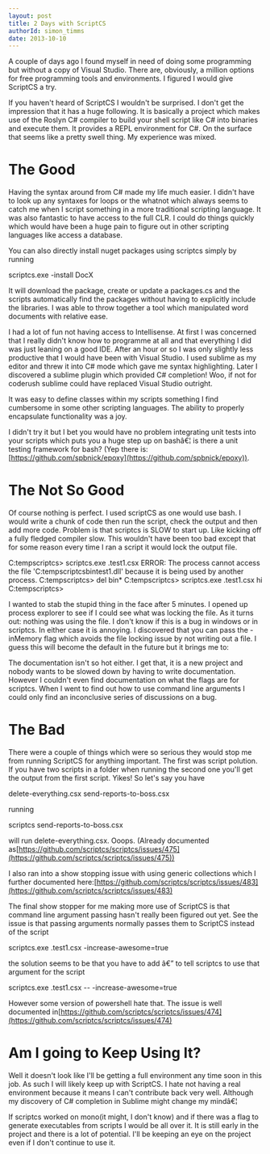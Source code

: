 ```yaml
---
layout: post
title: 2 Days with ScriptCS
authorId: simon_timms
date: 2013-10-10
---
```


A couple of days ago I found myself in need of doing some programming but without a copy of Visual Studio. There are, obviously, a million options for free programming tools and environments. I figured I would give ScriptCS a try.

If you haven't heard of ScriptCS I wouldn't be surprised. I don't get the impression that it has a huge following. It is basically a project which makes use of the Roslyn C# compiler to build your shell script like C# into binaries and execute them. It provides a REPL environment for C#. On the surface that seems like a pretty swell thing. My experience was mixed.


# The Good

Having the syntax around from C# made my life much easier. I didn't have to look up any syntaxes for loops or the whatnot which always seems to catch me when I script something in a more traditional scripting language. It was also fantastic to have access to the full CLR. I could do things quickly which would have been a huge pain to figure out in other scripting languages like access a database.

You can also directly install nuget packages using scriptcs simply by running

scriptcs.exe -install DocX

It will download the package, create or update a packages.cs and the scripts automatically find the packages without having to explicitly include the libraries. I was able to throw together a tool which manipulated word documents with relative ease.

I had a lot of fun not having access to Intellisense. At first I was concerned that I really didn't know how to programme at all and that everything I did was just leaning on a good IDE. After an hour or so I was only slightly less productive that I would have been with Visual Studio. I used sublime as my editor and threw it into C# mode which gave me syntax highlighting. Later I discovered a sublime plugin which provided C# completion! Woo, if not for coderush sublime could have replaced Visual Studio outright.

It was easy to define classes within my scripts something I find cumbersome in some other scripting languages. The ability to properly encapsulate functionality was a joy.

I didn't try it but I bet you would have no problem integrating unit tests into your scripts which puts you a huge step up on bashâ€¦ is there a unit testing framework for bash? (Yep there is:[https://github.com/spbnick/epoxy](https://github.com/spbnick/epoxy)).


# The Not So Good

Of course nothing is perfect. I used scriptCS as one would use bash. I would write a chunk of code then run the script, check the output and then add more code. Problem is that scriptcs is SLOW to start up. Like kicking off a fully fledged compiler slow. This wouldn't have been too bad except that for some reason every time I ran a script it would lock the output file.

C:tempscriptcs> scriptcs.exe .test1.csx ERROR: The process cannot access the file 'C:tempscriptcsbintest1.dll' because it is being used by another process. C:tempscriptcs> del bin* C:tempscriptcs> scriptcs.exe .test1.csx hi C:tempscriptcs>

I wanted to stab the stupid thing in the face after 5 minutes. I opened up process explorer to see if I could see what was locking the file. As it turns out: nothing was using the file. I don't know if this is a bug in windows or in scriptcs. In either case it is annoying. I discovered that you can pass the -inMemory flag which avoids the file locking issue by not writing out a file. I guess this will become the default in the future but it brings me to:

The documentation isn't so hot either. I get that, it is a new project and nobody wants to be slowed down by having to write documentation. However I couldn't even find documentation on what the flags are for scriptcs. When I went to find out how to use command line arguments I could only find an inconclusive series of discussions on a bug.


# The Bad

There were a couple of things which were so serious they would stop me from running ScriptCS for anything important. The first was script polution. If you have two scripts in a folder when running the second one you'll get the output from the first script. Yikes! So let's say you have

delete-everything.csx send-reports-to-boss.csx

running

scriptcs send-reports-to-boss.csx

will run delete-everything.csx. Ooops. (Already documented as[https://github.com/scriptcs/scriptcs/issues/475](https://github.com/scriptcs/scriptcs/issues/475))

I also ran into a show stopping issue with using generic collections which I further documented here:[https://github.com/scriptcs/scriptcs/issues/483](https://github.com/scriptcs/scriptcs/issues/483)

The final show stopper for me making more use of ScriptCS is that command line argument passing hasn't really been figured out yet. See the issue is that passing arguments normally passes them to ScriptCS instead of the script

scriptcs.exe .test1.csx -increase-awesome=true

the solution seems to be that you have to add â€” to tell scriptcs to use that argument for the script

scriptcs.exe .test1.csx -- -increase-awesome=true

However some version of powershell hate that. The issue is well documented in[https://github.com/scriptcs/scriptcs/issues/474](https://github.com/scriptcs/scriptcs/issues/474)


# Am I going to Keep Using It?

Well it doesn't look like I'll be getting a full environment any time soon in this job. As such I will likely keep up with ScriptCS. I hate not having a real environment because it means I can't contribute back very well. Although my discovery of C# completion in Sublime might change my mindâ€¦

If scriptcs worked on mono(it might, I don't know) and if there was a flag to generate executables from scripts I would be all over it. It is still early in the project and there is a lot of potential. I'll be keeping an eye on the project even if I don't continue to use it.



